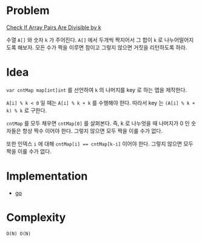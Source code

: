 # Problem

[Check If Array Pairs Are Divisible by k](https://leetcode.com/problems/check-if-array-pairs-are-divisible-by-k/)

수열 `A[]` 와 숫자 `k` 가 주어진다. `A[]` 에서 두개씩 짝지어서 그 합이
`k` 로 나누어떨어지도록 해보자. 모든 수가 짝을 이루면 참이고 그렇지
않으면 거짓을 리턴하도록 하라.

# Idea

`var cntMap map[int]int` 를 선언하여 `k` 의 나머지를 key 로 하는 맵을
제작한다.

`A[i] % k < 0` 일 때는 `A[i] % k + k` 를 수행해야 한다. 따라서 key 는
`(A[i] % k + k) % k` 로 구한다.

`cntMap` 를 모두 채우면 `cntMap[0]` 를 살펴본다. 즉, k 로 나누엇을 때
나머지가 0 인 숫자들은 항상 짝수 이어야 한다. 그렇지 않으면 모두 짝을
이룰 수가 없다.

또한 인덱스 `i` 에 대해 `cntMap[i] == cntMap[k-i]` 이어야 한다. 그렇지
않으면 모두 짝을 이룰 수가 없다.

# Implementation

* [go](a.go)

# Complexity

```
O(N) O(N)
```
